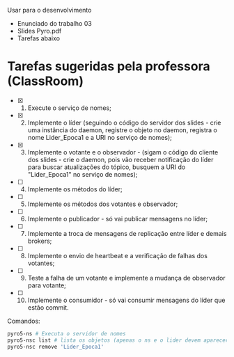 Usar para o desenvolvimento
- Enunciado do trabalho 03
- Slides Pyro.pdf
- Tarefas abaixo

# Tarefas sugeridas pela professora (ClassRoom)

- [x] 1. Execute o serviço de nomes;
- [x] 2. Implemente o líder (seguindo o código do servidor dos slides - crie uma instância do daemon, registre o objeto no daemon, registra o nome Lider_Epoca1 e a URI no serviço de nomes);
- [x] 3. Implemente o votante e o observador - (sigam o código do cliente dos slides - crie o daemon, pois vão receber notificação do líder para buscar atualizações do tópico, busquem a URI do "Lider_Epoca1" no serviço de nomes);
- [ ] 4. Implemente os métodos do líder;
- [ ] 5. Implemente os métodos dos votantes e observador;
- [ ] 6. Implemente o publicador - só vai publicar mensagens no líder;
- [ ] 7. Implemente a troca de mensagens de replicação entre líder e demais brokers;
- [ ] 8. Implemente o envio de heartbeat e a verificação de falhas dos votantes;
- [ ] 9. Teste a falha de um votante e implemente a mudança de observador para votante;
- [ ] 10. Implemente o consumidor - só vai consumir mensagens do líder que estão commit.

Comandos:
```sh
pyro5-ns # Executa o servidor de nomes
pyro5-nsc list # lista os objetos (apenas o ns e o lider devem aparecer)
pyro5-nsc remove 'Lider_Epoca1'
```
